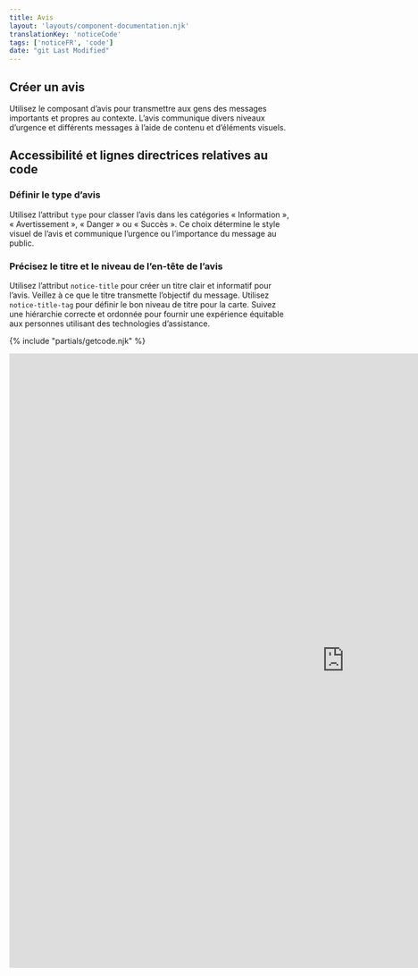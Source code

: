 ```yaml
---
title: Avis
layout: 'layouts/component-documentation.njk'
translationKey: 'noticeCode'
tags: ['noticeFR', 'code']
date: "git Last Modified"
---
```


## Créer un avis

Utilisez le composant d’avis pour transmettre aux gens des messages importants et propres au contexte. L’avis communique divers niveaux d’urgence et différents messages à l’aide de contenu et d’éléments visuels.

## Accessibilité et lignes directrices relatives au code

### Définir le type d’avis

Utilisez l’attribut `type` pour classer l’avis dans les catégories « Information », « Avertissement », « Danger » ou « Succès ». Ce choix détermine le style visuel de l’avis et communique l’urgence ou l’importance du message au public.

### Précisez le titre et le niveau de l’en-tête de l’avis

Utilisez l’attribut `notice-title` pour créer un titre clair et informatif pour l’avis. Veillez à ce que le titre transmette l’objectif du message.
Utilisez `notice-title-tag` pour définir le bon niveau de titre pour la carte. Suivez une hiérarchie correcte et ordonnée pour fournir une expérience équitable aux personnes utilisant des technologies d’assistance.

{% include "partials/getcode.njk" %}

<iframe
  title="Survol des propriétés et des évènements relatifs à gcds-notice."
  src="https://cds-snc.github.io/gcds-components/iframe.html?viewMode=docs&demo=true&singleStory=true&id=components-notice--events-properties&lang=fr"
  width="1200"
  height="1100"
  style="display: block; margin: 0 auto;"
  frameBorder="0"
  allow="clipboard-write"
></iframe>
